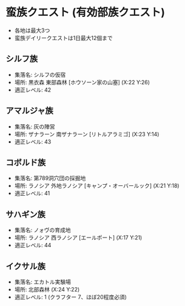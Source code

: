 # 蛮族クエスト (有効部族クエスト)

- 各地は最大3つ
- 蛮族デイリークエストは1日最大12個まで

## シルフ族

- 集落名: シルフの仮宿
- 場所: 黒衣森 東部森林 [ホウソーン家の山塞] (X:22 Y:26)
- 適正レベル: 42

## アマルジャ族

- 集落名: 灰の陣営
- 場所: ザナラーン 南ザナラーン [リトルアラミゴ] (X:23 Y:14)
- 適正レベル: 43

## コボルド族

- 集落名: 第789洞穴団の採掘地
- 場所: ラノシア 外地ラノシア [キャンプ・オーバールック] (X:21 Y:18)
- 適正レベル: 41

## サハギン族

- 集落名: ノォヴの育成地
- 場所: ラノシア 西ラノシア [エールポート] (X:17 Y:21)
- 適正レベル: 44

## イクサル族

- 集落名: エカトル実験場
- 場所: 北部森林 (X:24 Y:22)
- 適正レベル: 1 (クラフター 7、ほぼ20程度必須)
